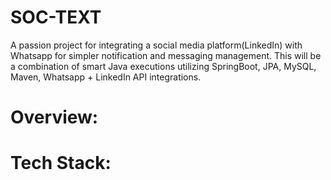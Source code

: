 # SOC-TEXT
A passion project for integrating a social media platform(LinkedIn) with  Whatsapp for simpler notification and messaging management. This will be a combination of smart Java executions utilizing SpringBoot, JPA, MySQL, Maven, Whatsapp + LinkedIn API integrations.

# Overview:

# Tech Stack:
